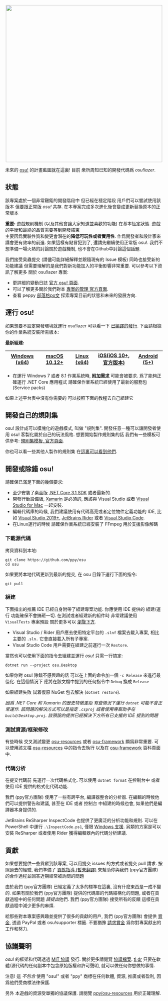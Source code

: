 ﻿<p align="center">
  <img width="500px" src="assets/lazer.png">
</p>

未來的 [osu!](https://osu.ppy.sh) 的計畫藍圖就在這裏! 目前 衆所周知已知的開發代碼爲 *osu!lazer*.

## 狀態 

該專案處於一個非常艱鉅的開發階段中 但已經在穩定階段 用戶們可以嘗試使用該版本 但要跟正常版 *osu!* 共存. 在本專案完成多次進化後會變成更新替換原本的正常版本 
 
  **重要:** 遊戲規則機制 (以及其他會讓大家知道並喜歡的功能) 在基本恆定狀態. 遊戲的平衡和最終的品質需要等到開發結束  
 主要因爲實驗性質和變更會潛在的**降低可玩性或者實用性**. 作爲開發者和設計家來講會更有效率的前進. 如果這樣有點冒犯到了,
 還請先繼續使用正常版 osu!. 我們不想準備一場火熱的討論關於遊戲機制, 也不會在Github中討論這個話題.

我們接受臭蟲提交 (請儘可能詳細解釋並跟隨現有的 Issue 模板) 同時也接受新的功能建議 但需要理解的是我們對新功能加入的平衡影響非常重要.
可以參考以下資訊了解更多 關於 osu!lazer 專案:
 
- 更詳細的變動日誌 [官方 osu! 頁面](https://osu.ppy.sh/home/changelog/lazer).
- 可以了解更多關於我們對本 [專案的管理 官方頁面](https://github.com/ppy/osu/wiki/Project-management).
- 查看 peppy [部落格po文](https://blog.ppy.sh/a-definitive-lazer-faq/) 探索專案目前的狀態和未來的發展方向.

## 運行 osu!

如果想要不設定開發環境就運行 osu!lazer 可以看一下 [已編譯的發行](https://github.com/ppy/osu/releases). 下面請根據你的作業系統安裝所需版本:

**最新組建:**

| [Windows (x64)](https://github.com/ppy/osu/releases/latest/download/install.exe)  | [macOS 10.12+](https://github.com/ppy/osu/releases/latest/download/osu.app.zip) | [Linux (x64)](https://github.com/ppy/osu/releases/latest/download/osu.AppImage) | [iOS(iOS 10+, 官方版本)](https://osu.ppy.sh/home/testflight) | [Android (5+)](https://github.com/ppy/osu/releases/latest/download/sh.ppy.osulazer.apk)
| ------------- | ------------- | ------------- | ------------- | ------------- |

- 在運行 Windows 7 或者 8.1 作業系統時, **[附加需求](https://docs.microsoft.com/en-us/dotnet/core/install/dependencies?tabs=netcore31&pivots=os-windows)** 可能會被要求.
爲了能夠正確運行 .NET Core 應用程式 請確保作業系統已經使用了最新的服務包 (Service packs) 

如果上述平台表中沒有你需要的 可以按照下面的教程去自己組建它

## 開發自己的規則集

osu! 設計成可以模塊化的遊戲模式, 叫做 "規則集". 開發任意一種可以讓開發者使用 osu! 客製化屬於自己的玩法風格. 想要開始製作規則集的話 我們有一些模板可供參考: [規則集模板, 官方頁面](https://github.com/ppy/osu-templates).

你也可以看一些其他人製作的規則集 在[這裏可以看到他們](https://github.com/ppy/osu/issues/5852).

## 開發或除錯 osu!

請確保已滿足下面的幾個要求:

- 至少安裝了桌面版 [.NET Core 3.1 SDK](https://dotnet.microsoft.com/download) 或者最新的.
- 開發行動設備版, [Xamarin](https://docs.microsoft.com/en-us/xamarin/) 是必須的, 應該與 Visual Studio 或者 [Visual Studio for Mac](https://visualstudio.microsoft.com/vs/mac/) 一起安裝.
- 編輯代碼庫的時候, 我們建議使用有代碼高亮或者定位物件定義功能的 IDE, 比如 [Visual Studio 2019+](https://visualstudio.microsoft.com/vs/), [JetBrains Rider](https://www.jetbrains.com/rider/) 或者 [Visual Studio Code](https://code.visualstudio.com/).
- 在Linux運行的時候 請確保作業系統已經安裝了 FFmpeg 用於支援影像解碼

### 下載源代碼

拷貝資料到本地:

```shell
git clone https://github.com/ppy/osu 
cd osu
```

如果要將本地代碼更新到最新的提交, 在 osu 目錄下運行下面的指令:

```shell
git pull
```

### 組建

下面指出的推薦 IDE 已經自身附帶了組建專案功能. 你應使用 IDE 提供的 組建/運行 功能確保不會搞砸一切. 在測試或者組建新的組件時 非常建議使用
`VisualTests` 專案預設 關於更多可以 [瀏覽下方](#貢獻). 

- Visual Studio / Rider 用戶應去使用特定平台的 `.slnf` 檔案去載入專案, 相比主要的 `.sln.` 它會直接載入所有子專案.
- Visual Studio Code 用戶需要在組建之前運行一次 `Restore`.
 
當然也可以使用下面的指令去組建並運行 *osu!* 只需一行搞定:

```shell
dotnet run --project osu.Desktop
```

如果你對 osu! 除錯不感興趣的話 可以在上面的命令加一個 `-c Release` 來進行最佳化. 在這個情況下 應將在該文檔中提到的任何指令中 `Debug` 換成 `Release`  

如果組建失敗 試着復原 NuGet 包去解決 (`dotnet restore`). 

_因爲 .NET Core 和 Xamarin 的歷史特徵差距 有些情況下運行 `dotnet` 可能不會正常運作. 該問題的解決方式可以是指定 `.csproj` 或者使用專案助手在 `build/Desktop.proj`.
該預設的提供已經解決下方所有已支援的 IDE 提到的問題_  

### 測試資源/框架修改

有些時候 交叉測試變更 [osu-resources](https://github.com/ppy/osu-resources) 或者 [osu-framework](https://github.com/ppy/osu-framework) 顯爲非常重要. 
可以使用該文檔 [osu-resources](https://github.com/ppy/osu-resources/wiki/Testing-local-resources-checkout-with-other-projects) 中的指令去執行 以及在 [osu-framework](https://github.com/ppy/osu-framework/wiki/Testing-local-framework-checkout-with-other-projects) 百科頁面中.

### 代碼分析

在提交代碼前 先運行一次代碼格式化. 可以使用 `dotnet format` 在控制台中 或者使用 IDE 提供的格式化代碼功能.

我們 (ppy官方團隊) 使用了一些有跨平台, 編譯器整合的分析器. 在編輯的時候他們可以提供警告和建議, 甚至在 IDE 或者 控制台 中組建的時候也會, 如果他們是編譯器本身提供的. 

JetBrains ReSharper InspectCode 也提供了更廣泛的分析功能和規則. 可以在 PowerShell 中運行 `.\InspectCode.ps1`,
僅限 [Windows 支援](https://youtrack.jetbrains.com/issue/RSRP-410004). 另類的方案是可以安裝 ReSharper
或者使用 Rider 獲得編輯器內的代碼分析建議.

## 貢獻

如果想要提供一些貢獻到該專案, 可以用提交 issues 的方式或者提交 pull 請求. 按照過去的經驗, 我們準備了 [貢獻指導 (暫未翻譯)](CONTRIBUTING.md) 來幫助你與我們 (ppy官方團隊) 的合作過程並回答近期經常被詢問的問題 

由於我們 (ppy官方團隊) 已經定義了太多的標準在這裏, 沒有什麼東西是一成不變的. 如果有關於我們 (ppy官方團隊) 提供的代碼庫的代碼結構化的問題, 或者在貢獻過程中的任何問題 *請提出*他們. 我們 (ppy官方團隊) 接受所有的反饋 這樣在貢獻過程中減少更多的麻煩.

給那些對本專案感興趣並提供了很多的貢獻的用戶, 我們 (ppy官方團隊) 會提供
[賞金](https://docs.google.com/spreadsheets/d/1jNXfj_S3Pb5PErA-czDdC9DUu4IgUbe1Lt8E7CYUJuE/view?&rm=minimal#gid=523803337), 
透過 PayPal 或者 osu!supporter 標籤. 不要猶豫 [請求賞金](https://docs.google.com/forms/d/e/1FAIpQLSet_8iFAgPMG526pBZ2Kic6HSh7XPM3fE8xPcnWNkMzINDdYg/viewform) 爲你對專案獻出的工作和努力.

## 協議聲明

*osu!* 的框架和代碼透過 [MIT 協議](https://opensource.org/licenses/MIT) 發行. 關於更多請閱覽 [協議檔案](LICENCE). 
[tl;dr](https://tldrlegal.com/license/mit-license) 只要在軟體/源代碼的任何副本中包含原始版權和許可聲明, 就可以做任何你想做的事情.

注意! 這 *不包含* 使用 "osu!" 或者 "ppy" 商標在任何軟體, 資源, 推廣或者盈利, 因爲他們受商標法律保護.

另外 本遊戲的資源受單獨的協議保護. 請閱覽 [ppy/osu-resources](https://github.com/ppy/osu-resources) 用於正確理解.
